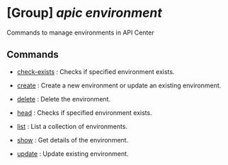 # [Group] _apic environment_

Commands to manage environments in API Center

## Commands

- [check-exists](/Commands/apic/environment/_check-exists.md)
: Checks if specified environment exists.

- [create](/Commands/apic/environment/_create.md)
: Create a new environment or update an existing environment.

- [delete](/Commands/apic/environment/_delete.md)
: Delete the environment.

- [head](/Commands/apic/environment/_head.md)
: Checks if specified environment exists.

- [list](/Commands/apic/environment/_list.md)
: List a collection of environments.

- [show](/Commands/apic/environment/_show.md)
: Get details of the environment.

- [update](/Commands/apic/environment/_update.md)
: Update existing environment.
